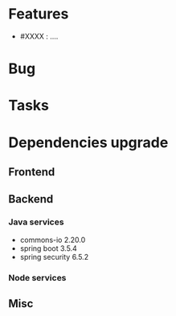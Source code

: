 
# Features

- #XXXX : ....

# Bug



# Tasks

  
# Dependencies upgrade

## Frontend


## Backend 


### Java services 

- commons-io 2.20.0
- spring boot 3.5.4
- spring security 6.5.2


  
### Node services


## Misc







